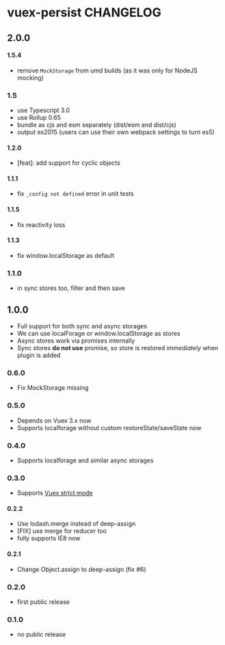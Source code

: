 # vuex-persist CHANGELOG

## 2.0.0

#### 1.5.4

 - remove `MockStorage` from umd builds (as it was only for NodeJS mocking)

### 1.5

 - use Typescript 3.0
 - use Rollup 0.65
 - bundle as cjs and esm separately (dist/esm and dist/cjs)
 - output es2015 (users can use their own webpack settings to turn es5)

#### 1.2.0

 - \[feat\]: add support for cyclic objects

#### 1.1.1

 - fix `_config not defined` error in unit tests

#### 1.1.5

 - fix reactivity loss

#### 1.1.3

 - fix window.localStorage as default

### 1.1.0

 - in sync stores too, filter and then save

## 1.0.0

 - Full support for both sync and async storages
 - We can use localForage or window.localStorage as stores
 - Async stores work via promises internally
 - Sync stores **do not use** promise, so store is restored _immediately_ when plugin is added
 
### 0.6.0

 - Fix MockStorage missing

### 0.5.0
 - Depends on Vuex 3.x now
 - Supports localforage without custom restoreState/saveState now

### 0.4.0
 - Supports localforage and similar async storages
### 0.3.0
 - Supports [Vuex strict mode](https://vuex.vuejs.org/en/strict.html)

#### 0.2.2
 - Use lodash.merge instead of deep-assign
 - [FIX] use merge for reducer too
 - fully supports IE8 now

#### 0.2.1
 - Change Object.assign to deep-assign (fix #6)
 
### 0.2.0
 - first public release
### 0.1.0
 - no public release


